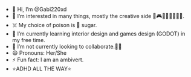 - 👋 Hi, I’m @Gabi220xd
- 👀 I’m interested in many things, mostly the creative side 🎨🎮🛫💐🔫🏊🏻‍♀️.
- ☠️ My choice of poison is 🍨 sugar.
- 🌱 I’m currently learning interior design and games design (GODOT) in my free time.
- 💞️ I’m not currently looking to collaborate.🛌🏻 
- 😄 Pronouns: Her/She
- ⚡ Fun fact: I am an ambivert.
- ⭐ADHD ALL THE WAY⭐

<!---
Gabi220xd/Gabi220xd is a ✨ special ✨ repository because its `README.md` (this file) appears on your GitHub profile.
You can click the Preview link to take a look at your changes.
--->
